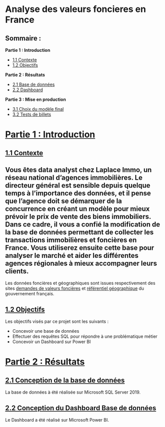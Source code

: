 # Analyse des valeurs foncieres en France
## Sommaire :
 **Partie 1 : Introduction**
 - <a href="#C1">1.1 Contexte</a>
 - <a href="#C1">1.2 Objectifs</a>
  
**Partie 2 : Résultats**
 - <a href="#C2">2.1 Base de données</a>
 - <a href="#C3">2.2 Dashboard</a>
 
**Partie 3 : Mise en production**
 - <a href="#C4">3.1 Choix du modèle final</a>
 - <a href="#C5">3.2 Tests de billets</a>


# <u> Partie 1 : Introduction</u>

## <a name="C1"><u>1.1 Contexte</u></a>
 Vous êtes data analyst chez Laplace Immo, un réseau national d’agences immobilières.
 Le directeur général est sensible depuis quelque temps à l’importance des données, et il pense que l’agence doit se démarquer de la concurrence en créant un modèle pour mieux prévoir le prix de vente des biens immobiliers. 
<br>Dans ce cadre, il vous a confié la modification de la base de données permettant de collecter les transactions immobilières et foncières en France. Vous utiliserez ensuite cette base pour analyser le marché et aider les différentes agences régionales à mieux accompagner leurs clients.
---
Les données foncières et géographiques sont issues respectivement des sites [demandes de valeurs foncières](https://www.data.gouv.fr/fr/datasets/demandes-de-valeurs-foncieres/) et [référentiel géographique](https://www.data.gouv.fr/fr/datasets/referentiel-geographique-francais-communes-unites-urbaines-aires-urbaines-departements-academies-regions/) du gouvernement français.


## <a name="C2"><u>1.2 Objectifs</u></a>
Les objectifs visés par ce projet sont les suivants : <br>
 - Concevoir une base de données
 - Effectuer des requêtes SQL pour répondre à une problématique métier
 - Concevoir un Dashboard sur Power BI

# <u> Partie 2 : Résultats</u>

## <a name="C3"><u>2.1 Conception de la base de données</u></a>
La base de données à été réalisée sur Microsoft SQL Server 2019.

## <a name="C3"><u>2.2 Conception du Dashboard Base de données</u></a>
Le Dashboard a été réalisé sur Microsoft Power BI.
